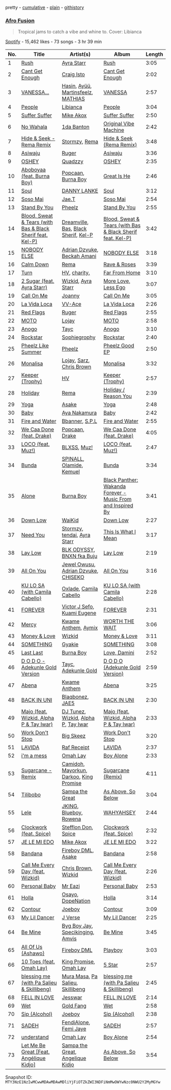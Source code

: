 pretty - [cumulative](/playlists/cumulative/37i9dQZF1DXdiuTkmMSmb9.md) - [plain](/playlists/plain/37i9dQZF1DXdiuTkmMSmb9) - [githistory](https://github.githistory.xyz/mackorone/spotify-playlist-archive/blob/main/playlists/plain/37i9dQZF1DXdiuTkmMSmb9)

### [Afro Fusion](https://open.spotify.com/playlist/37i9dQZF1DXdiuTkmMSmb9)

> Tropical jams to catch a vibe and whine to\. Cover: Libianca

[Spotify](https://open.spotify.com/user/spotify) - 15,462 likes - 73 songs - 3 hr 39 min

| No. | Title | Artist(s) | Album | Length |
|---|---|---|---|---|
| 1 | [Rush](https://open.spotify.com/track/1rrqJ9QkOBYJlsZgqqwxgB) | [Ayra Starr](https://open.spotify.com/artist/3ZpEKRjHaHANcpk10u6Ntq) | [Rush](https://open.spotify.com/album/6CvEsGBD3JdbDKpmJaXn2E) | 3:05 |
| 2 | [Cant Get Enough](https://open.spotify.com/track/0IehPwtATgB4Ibb2xDRIcE) | [Craig Isto](https://open.spotify.com/artist/6VpPEumiAuTa48CV90GzY9) | [Cant Get Enough](https://open.spotify.com/album/4fzRpSBTZ7HDroMgV5whBj) | 2:02 |
| 3 | [VANESSA...](https://open.spotify.com/track/4G73ZbqMSz2JlMzBjzgb4q) | [Hasin](https://open.spotify.com/artist/2s1fxat2D0HFYkx7aimn0z), [Ayüü](https://open.spotify.com/artist/3FsvslOG6CKAJF9TZ5N9f7), [Martinsfeelz](https://open.spotify.com/artist/6yDnSctLP418ktCtL1xmgS), [MATHIAS](https://open.spotify.com/artist/6HrDqo30wyToXuHV8IOdKK) | [VANESSA](https://open.spotify.com/album/5mybiXqO3IyP0YrO1c183k) | 2:57 |
| 4 | [People](https://open.spotify.com/track/26b3oVLrRUaaybJulow9kz) | [Libianca](https://open.spotify.com/artist/7kjSuFGKhLm8b5qXoMhRkJ) | [People](https://open.spotify.com/album/5Hmh6N8oisrcuZKa8EY5dn) | 3:04 |
| 5 | [Suffer Suffer](https://open.spotify.com/track/1FEwkFQFOxdJLngkH7Jgao) | [Mike Akox](https://open.spotify.com/artist/4sdJBwV7eUY5d1BDpPPrIp) | [Suffer Suffer](https://open.spotify.com/album/3ZmxhUBvoUgzHbDh4xfmDq) | 2:50 |
| 6 | [No Wahala](https://open.spotify.com/track/4vHy2IHzf3EabEa7oMpUZB) | [1da Banton](https://open.spotify.com/artist/6dlzQ6fiPna40trq1Ek6cb) | [Original Vibe Machine](https://open.spotify.com/album/4lPTjESEvOe5pvtLbralQ3) | 2:42 |
| 7 | [Hide & Seek \- Rema Remix](https://open.spotify.com/track/2Gphd3ei7Q9mE1C7N4NkXb) | [Stormzy](https://open.spotify.com/artist/2SrSdSvpminqmStGELCSNd), [Rema](https://open.spotify.com/artist/46pWGuE3dSwY3bMMXGBvVS) | [Hide & Seek \(Rema Remix\)](https://open.spotify.com/album/6qh0VG873WKoAklRgWoLqY) | 3:48 |
| 8 | [Asiwaju](https://open.spotify.com/track/7ErtOGQ9DwyQa3lwP77j4u) | [Ruger](https://open.spotify.com/artist/0a1SidMjD8D6EHvJph4n2H) | [Asiwaju](https://open.spotify.com/album/5xqEVPQeBA9GUnEFJhyCtt) | 3:36 |
| 9 | [OSHEY](https://open.spotify.com/track/1zRY2bVIDw73tMnkdKdQeL) | [Quadzzy](https://open.spotify.com/artist/29daVwOn1cciWR8Vu5WOLP) | [OSHEY](https://open.spotify.com/album/2uaFc5Zvs5T69cvf2C0GY1) | 2:35 |
| 10 | [Aboboyaa \(feat\. Burna Boy\)](https://open.spotify.com/track/2KEMHoK7Tz7rlTUalQXMUk) | [Popcaan](https://open.spotify.com/artist/62DmErcU7dqZbJaDqwsqzR), [Burna Boy](https://open.spotify.com/artist/3wcj11K77LjEY1PkEazffa) | [Great Is He](https://open.spotify.com/album/5DVnzAiFpPirUnh3QPv1ZR) | 2:46 |
| 11 | [Soul](https://open.spotify.com/track/3Wy8DaePONGVGPCaG5csPw) | [DANNY LANKE](https://open.spotify.com/artist/72jomA4QZXljUKTgZrnOSN) | [Soul](https://open.spotify.com/album/45XIrrx4YVFOFInLo7ZK9v) | 3:12 |
| 12 | [Soso Mai](https://open.spotify.com/track/39030A2PhWJtYg3PPKkNOG) | [Jae.T](https://open.spotify.com/artist/6Rx1JQuAXOs63XpMRw2x3P) | [Soso Mai](https://open.spotify.com/album/4nEIahbsw2ubuSBkYR87Vr) | 2:54 |
| 13 | [Stand By You](https://open.spotify.com/track/4uSn4uo2QYTJcENcvVri96) | [Pheelz](https://open.spotify.com/artist/5Jv1MsZBh0sqokFq7pU8Xg) | [Stand By You](https://open.spotify.com/album/4xyk3drYz00n2co5h3h2Kc) | 2:55 |
| 14 | [Blood, Sweat & Tears \(with Bas & Black Sherif feat\. Kel\-P\)](https://open.spotify.com/track/6G45nT1iMlP1HdJ0MCTuDU) | [Dreamville](https://open.spotify.com/artist/1iNqsUDUraNWrj00bqssQG), [Bas](https://open.spotify.com/artist/70gP6Ry4Uo0Yx6uzPIdaiJ), [Black Sherif](https://open.spotify.com/artist/2LiqbH7OhqP0yuaG8VL1wJ), [Kel\-P](https://open.spotify.com/artist/4j2hypl84JFGRz00du5JT8) | [Blood, Sweat & Tears \(with Bas & Black Sherif feat\. Kel\-P\)](https://open.spotify.com/album/5MoByp7KkxmWqP0qTICrTV) | 3:42 |
| 15 | [NOBODY ELSE](https://open.spotify.com/track/2bnNuJb9pvIJGbeXsJ8A8S) | [Adrian Dzvuke](https://open.spotify.com/artist/3fgolNSZnidBlbm5dFi4go), [Beckah Amani](https://open.spotify.com/artist/6AlUh97NNEBLo3OqYORyIi) | [NOBODY ELSE](https://open.spotify.com/album/6cRQwq6B93zOqb6zu6lfAw) | 3:18 |
| 16 | [Calm Down](https://open.spotify.com/track/3BnDvpeuGOj21Ir2aVEtQo) | [Rema](https://open.spotify.com/artist/46pWGuE3dSwY3bMMXGBvVS) | [Rave & Roses](https://open.spotify.com/album/0xrTH9uvOL1BoFAOR61zTG) | 3:39 |
| 17 | [Turn](https://open.spotify.com/track/7EDE52TAfQMXeCTPcyEebc) | [HV](https://open.spotify.com/artist/7pq9fvwuS8ckGBRFLLGCjb), [charity.](https://open.spotify.com/artist/110osr1HuZljxrUtbht31V) | [Far From Home](https://open.spotify.com/album/1Lzw6kb2o5WvxBE4C6bhpZ) | 3:10 |
| 18 | [2 Sugar \(feat\. Ayra Starr\)](https://open.spotify.com/track/1DA2ADZs6O28y2rmdmpekw) | [Wizkid](https://open.spotify.com/artist/3tVQdUvClmAT7URs9V3rsp), [Ayra Starr](https://open.spotify.com/artist/3ZpEKRjHaHANcpk10u6Ntq) | [More Love, Less Ego](https://open.spotify.com/album/73rKiFhHZatrwJL0B1F6hY) | 3:07 |
| 19 | [Call On Me](https://open.spotify.com/track/17CX4RtACoNNYfq7sk8QTf) | [Joanny](https://open.spotify.com/artist/7mNtIw5k6cbKytRLhPIye2) | [Call On Me](https://open.spotify.com/album/7pcYv7Nvls8lrZyCzVHHjq) | 3:05 |
| 20 | [La Vida Loca](https://open.spotify.com/track/4KVh7P5ovX38gjRZIY8nzd) | [VV\-Ace](https://open.spotify.com/artist/58oXnUjX5TvylYa3gGNxca) | [La Vida Loca](https://open.spotify.com/album/3W0ibdeYmMs462YZNCcUqt) | 2:26 |
| 21 | [Red Flags](https://open.spotify.com/track/3DfHEgzFDF893oP7lZTGbb) | [Ruger](https://open.spotify.com/artist/0a1SidMjD8D6EHvJph4n2H) | [Red Flags](https://open.spotify.com/album/2GcVQ3E89aRrJgdRoe3IVz) | 2:55 |
| 22 | [MOTO](https://open.spotify.com/track/1b83195i03SMUa1VWto8Z5) | [Lojay](https://open.spotify.com/artist/3ONGmday8YN8AkbsRk01iL) | [MOTO](https://open.spotify.com/album/3MXt0hRNSIulLZy7x1XpAg) | 2:58 |
| 23 | [Anogo](https://open.spotify.com/track/4TS6GJz8xn4suZRv3yHUnf) | [Tayc](https://open.spotify.com/artist/7gU9VyFRN3JWPJ5oHOil60) | [Anogo](https://open.spotify.com/album/09SRcm2Hxpmf2N9zRFouhT) | 3:10 |
| 24 | [Rockstar](https://open.spotify.com/track/6foox9Ac3UrBD6oJgWiZiL) | [Sophiegrophy](https://open.spotify.com/artist/4VbLknkcJMhSninTvMZbfE) | [Rockstar](https://open.spotify.com/album/1aBTjgHgBbLIjkLjFsIShE) | 2:40 |
| 25 | [Pheelz Like Summer](https://open.spotify.com/track/3zX0dMVPyLnut4t7WOPJ5Q) | [Pheelz](https://open.spotify.com/artist/5Jv1MsZBh0sqokFq7pU8Xg) | [Pheelz Good EP](https://open.spotify.com/album/1hQyAbUn202fiz5UPVqNnx) | 2:50 |
| 26 | [Monalisa](https://open.spotify.com/track/3baPniPXS0iEII8rDUJdYP) | [Lojay](https://open.spotify.com/artist/3ONGmday8YN8AkbsRk01iL), [Sarz](https://open.spotify.com/artist/408vMm7y1227ASq7GmWygZ), [Chris Brown](https://open.spotify.com/artist/7bXgB6jMjp9ATFy66eO08Z) | [Monalisa](https://open.spotify.com/album/6eGxth6Bbmudt9k7ybo5Ll) | 3:32 |
| 27 | [Keeper \(Trophy\)](https://open.spotify.com/track/2CMQxHtMvOYxMQB0jcIeKL) | [HV](https://open.spotify.com/artist/7pq9fvwuS8ckGBRFLLGCjb) | [Keeper \(Trophy\)](https://open.spotify.com/album/0ImiN6jgtMI7Gf1da1Vm1I) | 2:57 |
| 28 | [Holiday](https://open.spotify.com/track/0GfCR4T6WOErZOw1557ln7) | [Rema](https://open.spotify.com/artist/46pWGuE3dSwY3bMMXGBvVS) | [Holiday / Reason You](https://open.spotify.com/album/1NbIj94iC99QFhVA1nBuGX) | 2:39 |
| 29 | [Yoga](https://open.spotify.com/track/79xHOEYZKZEj6fPkmhQboa) | [Asake](https://open.spotify.com/artist/3a1tBryiczPAZpgoZN9Rzg) | [Yoga](https://open.spotify.com/album/63GoanBcE6J4MDIuSQi7jc) | 2:48 |
| 30 | [Baby](https://open.spotify.com/track/5uKJiHdlDBz53cM1qZd0yB) | [Aya Nakamura](https://open.spotify.com/artist/7IlRNXHjoOCgEAWN5qYksg) | [Baby](https://open.spotify.com/album/5IdztduZ9UaHxZm0xDyEyA) | 2:42 |
| 31 | [Fire and Water](https://open.spotify.com/track/3y5txnuMV6qTEU9owJnEje) | [Bbanner](https://open.spotify.com/artist/1LpLNp9LL2xCWOBPbxbQcG), [S.P.L](https://open.spotify.com/artist/3EzmUqD79Wn7ksLY6DPxjT) | [Fire and Water](https://open.spotify.com/album/5r0UCyB1w3akg1Yi435M2N) | 2:55 |
| 32 | [We Caa Done \(feat\. Drake\)](https://open.spotify.com/track/6rb3wFQ66EWR7DcPG0oEE1) | [Popcaan](https://open.spotify.com/artist/62DmErcU7dqZbJaDqwsqzR), [Drake](https://open.spotify.com/artist/3TVXtAsR1Inumwj472S9r4) | [We Caa Done \(feat\. Drake\)](https://open.spotify.com/album/4yJNcgX3otzDbMMyrdJBN5) | 4:05 |
| 33 | [LOCO \(feat\. Muz!\)](https://open.spotify.com/track/5FuBh6ztXw5qf5wwgjpjEF) | [BLXSS](https://open.spotify.com/artist/2MErAFVwib6BaoHZa3GvWb), [Muz!](https://open.spotify.com/artist/5SjkjKZ05dPl7gtZbBRQV4) | [LOCO \(feat\. Muz!\)](https://open.spotify.com/album/3B1HMKvqGX7rsjqK7aa2Ti) | 2:47 |
| 34 | [Bunda](https://open.spotify.com/track/2Sd6kW3eOWZBe86hIA8YNm) | [SPINALL](https://open.spotify.com/artist/2NtQA3PY9chI8l65ejZLTP), [Olamide](https://open.spotify.com/artist/4ovtyvs7j1jSmwhkBGHqSr), [Kemuel](https://open.spotify.com/artist/0ixmjHuzMTxPyps7w28tnH) | [Bunda](https://open.spotify.com/album/011rNBobpGt1eRJPtqeOlQ) | 3:34 |
| 35 | [Alone](https://open.spotify.com/track/0AoBY2Y3qs6dtGgOD6c91N) | [Burna Boy](https://open.spotify.com/artist/3wcj11K77LjEY1PkEazffa) | [Black Panther: Wakanda Forever \- Music From and Inspired By](https://open.spotify.com/album/06RK0wX4GqHcxBtHlVoGH5) | 3:41 |
| 36 | [Down Low](https://open.spotify.com/track/6zntYa0B4LorAP7FB4ySTG) | [WaiKid](https://open.spotify.com/artist/4Y4QHTHS8v9GNGEZ4Xh90Q) | [Down Low](https://open.spotify.com/album/3Du0nB1UH8uZyGhFUuWVuI) | 2:27 |
| 37 | [Need You](https://open.spotify.com/track/6p0u1dLtzN6F2N0pPhP2JC) | [Stormzy](https://open.spotify.com/artist/2SrSdSvpminqmStGELCSNd), [tendai](https://open.spotify.com/artist/6yOCvxzh2MCMZKVZHDdLL7), [Ayra Starr](https://open.spotify.com/artist/3ZpEKRjHaHANcpk10u6Ntq) | [This Is What I Mean](https://open.spotify.com/album/5feRs2ejrMcxuM5hcDDSBb) | 3:17 |
| 38 | [Lay Low](https://open.spotify.com/track/1QrRuByqSfCxYS0JdZMlIf) | [BLK ODYSSY](https://open.spotify.com/artist/062tCT8GVioC9EMiI9jeOV), [BNXN fka Buju](https://open.spotify.com/artist/3zaDigUwjHvjOkSn0NDf9x) | [Lay Low](https://open.spotify.com/album/1khrykFtUgs38Ba0QA0Lq4) | 2:19 |
| 39 | [All On You](https://open.spotify.com/track/0od05zTdlgE6mAD5IgEB8j) | [Jewel Owusu](https://open.spotify.com/artist/6juZJy9PxiYX2EhuxW4AzW), [Adrian Dzvuke](https://open.spotify.com/artist/3fgolNSZnidBlbm5dFi4go), [CHISEKO](https://open.spotify.com/artist/5Z7R9YTOZFv7zC9Ns1gPMS) | [All On You](https://open.spotify.com/album/3Tamstmr8T9AXj7RErEoV1) | 3:16 |
| 40 | [KU LO SA \(with Camila Cabello\)](https://open.spotify.com/track/0HihDC6qQ8MChAhjfW3gMU) | [Oxlade](https://open.spotify.com/artist/3WTrdbZU99dgTtt3ZkyamT), [Camila Cabello](https://open.spotify.com/artist/4nDoRrQiYLoBzwC5BhVJzF) | [KU LO SA \(with Camila Cabello\)](https://open.spotify.com/album/0Pkjt4TMwpQJRrskYaZIny) | 2:28 |
| 41 | [FOREVER](https://open.spotify.com/track/6S8Iul6DWPZ6VtjyESjxFx) | [Victor J Sefo](https://open.spotify.com/artist/2C1zgkYFPzuU7GBM66c1S9), [Kuami Eugene](https://open.spotify.com/artist/0GGKrcPOlBkmBzQDf2Ogkl) | [FOREVER](https://open.spotify.com/album/2tQp7yltog7HsOGuKlvMxE) | 2:31 |
| 42 | [Mercy](https://open.spotify.com/track/4NsFzoTE4XdXpnjETfQLMZ) | [Kwame Anthem](https://open.spotify.com/artist/43FZHTH6FsPw5jEXT9yJp9), [Aymix](https://open.spotify.com/artist/3KovTlzUIWFOB8yQ4xBILr) | [WORTH THE WAIT](https://open.spotify.com/album/64aXLGJFmgrjZuZIKGskJ2) | 3:06 |
| 43 | [Money & Love](https://open.spotify.com/track/3nIj7jkWVKKmmKPdhgrddu) | [Wizkid](https://open.spotify.com/artist/3tVQdUvClmAT7URs9V3rsp) | [Money & Love](https://open.spotify.com/album/1a936IexPb6wtpMlymctZz) | 3:11 |
| 44 | [SOMETHING](https://open.spotify.com/track/1s2FsIDYlX6nhQ6UXF4V2w) | [Gyakie](https://open.spotify.com/artist/1zO1FWFxxNUCqUuGATxZQZ) | [SOMETHING](https://open.spotify.com/album/3Qmuuv3vABDE0tTJ1vUO8D) | 3:08 |
| 45 | [Last Last](https://open.spotify.com/track/5YbPxJwPfrj7uswNwoF1pJ) | [Burna Boy](https://open.spotify.com/artist/3wcj11K77LjEY1PkEazffa) | [Love, Damini](https://open.spotify.com/album/6kgDkAupBVRSqbJPUaTJwQ) | 2:52 |
| 46 | [D O D O \- Adekunle Gold Version](https://open.spotify.com/track/5F9F0SxcAM9bCVyi00tL0W) | [Tayc](https://open.spotify.com/artist/7gU9VyFRN3JWPJ5oHOil60), [Adekunle Gold](https://open.spotify.com/artist/2IK173RXLiCSQ8fhDlAb3s) | [D O D O \(Adekunle Gold Version\)](https://open.spotify.com/album/49s1JEe2mCLJMAVtMplzJo) | 2:59 |
| 47 | [Abena](https://open.spotify.com/track/7zo5cuRZ2huGvHhfVrztr3) | [Kwame Anthem](https://open.spotify.com/artist/43FZHTH6FsPw5jEXT9yJp9) | [Abena](https://open.spotify.com/album/5hZpDWuDVdcVN8maH0WR8d) | 3:25 |
| 48 | [BACK IN UNI](https://open.spotify.com/track/1DjjSWom4la3p67sZcBWTN) | [Blaqbonez](https://open.spotify.com/artist/12kjvw4e3gLp6qVHO65n7W), [JAE5](https://open.spotify.com/artist/3NbqBIc16CNAe5nYSmHR3p) | [BACK IN UNI](https://open.spotify.com/album/3QvPbmCWd2dOOB0ZztZN5I) | 2:30 |
| 49 | [Majo \(feat\. Wizkid, Alpha P & Tay Iwar\)](https://open.spotify.com/track/0KLY7SCQuVA4Hk1nzk61p4) | [DJ Tunez](https://open.spotify.com/artist/64oW4P0vsDhlorOxZKQi6a), [Wizkid](https://open.spotify.com/artist/3tVQdUvClmAT7URs9V3rsp), [Alpha P](https://open.spotify.com/artist/3dUPwMGYAsymFv80wkqEKl), [Tay Iwar](https://open.spotify.com/artist/0iqznAW9pzZ7KOjx8aCMWo) | [Majo \(feat\. Wizkid, Alpha P & Tay Iwar\)](https://open.spotify.com/album/3Rz3SAnhOnXaf2llHOBDCo) | 2:33 |
| 50 | [Work Don't Stop](https://open.spotify.com/track/2oykIE78Z7BSDrq4VEsMy7) | [Big Skeez](https://open.spotify.com/artist/0N4XZEiYb7RIeIN0lsmVMu) | [Work Don't Stop](https://open.spotify.com/album/137773lEIYB4FGzzQ00xgp) | 3:20 |
| 51 | [LAVIDA](https://open.spotify.com/track/5i49kt8tpc85VbOHx3lz0T) | [Raf Receipt](https://open.spotify.com/artist/1VKRxxtnMP0EYuTmJ52m95) | [LAVIDA](https://open.spotify.com/album/6FUol8gRcthNNFKVVv9XBY) | 2:37 |
| 52 | [i'm a mess](https://open.spotify.com/track/65v99AWZyNz3aRmfrT2I7N) | [Omah Lay](https://open.spotify.com/artist/5yOvAmpIR7hVxiS6Ls5DPO) | [Boy Alone](https://open.spotify.com/album/5NLjxx8nRy9ooUmgpOvfem) | 2:33 |
| 53 | [Sugarcane \- Remix](https://open.spotify.com/track/3jWAkZ9nUbGzPDapyrAIw2) | [Camidoh](https://open.spotify.com/artist/6Z9Xe5mjocmPOhz2TLNrAi), [Mayorkun](https://open.spotify.com/artist/3DNCUaKdMZcMVJIS7yTskd), [Darkoo](https://open.spotify.com/artist/4QSTyDpxsKmv3UfavVUImR), [King Promise](https://open.spotify.com/artist/4tIKaxUmpXzshok2yCnwdf) | [Sugarcane \(Remix\)](https://open.spotify.com/album/6FFG2JGRrFJ00LS9DCIWwN) | 4:11 |
| 54 | [Tilibobo](https://open.spotify.com/track/688ZbrrM1f53tsF30nX67w) | [Sampa the Great](https://open.spotify.com/artist/7fw0E8WHdG3r9SuPBcGmWk) | [As Above, So Below](https://open.spotify.com/album/3QBYDADSp9ca7yNWL4hGzu) | 3:04 |
| 55 | [Lele](https://open.spotify.com/track/1I697suBHNxZ92r7RoqwK6) | [JKING](https://open.spotify.com/artist/305wwkdz2V7qZtTIvwPfMp), [Blueboy](https://open.spotify.com/artist/49tPWZ7vQeE7VscuIHqrn6), [Rowena](https://open.spotify.com/artist/47eKYwFgXbaQrFN2DUo485) | [WAHYAHSEY](https://open.spotify.com/album/4BZ1EKmrNVF316EYam3Pni) | 2:44 |
| 56 | [Clockwork \(feat\. Spice\)](https://open.spotify.com/track/4GgvXbDt6qKWCSI8Fw2cVs) | [Stefflon Don](https://open.spotify.com/artist/2ExGrw6XpbtUAJHTLtUXUD), [Spice](https://open.spotify.com/artist/0wEvWMQRqaXcgnrZv6KtyL) | [Clockwork \(feat\. Spice\)](https://open.spotify.com/album/3FyXlLA79Yv7cNJgMQDGM8) | 2:32 |
| 57 | [JE LE MI EDO](https://open.spotify.com/track/54wphs5eiAUUzQ7nfJGTk5) | [Mike Akox](https://open.spotify.com/artist/4sdJBwV7eUY5d1BDpPPrIp) | [JE LE MI EDO](https://open.spotify.com/album/1ftiuOqfEVrqDxbrGqbqzw) | 3:22 |
| 58 | [Bandana](https://open.spotify.com/track/5CTQCPv51aLWpwTbqo8mEL) | [Fireboy DML](https://open.spotify.com/artist/75VKfyoBlkmrJFDqo1o2VY), [Asake](https://open.spotify.com/artist/3a1tBryiczPAZpgoZN9Rzg) | [Bandana](https://open.spotify.com/album/18ykMJdXdkUldVNESaXDke) | 2:58 |
| 59 | [Call Me Every Day \(feat\. Wizkid\)](https://open.spotify.com/track/7vVs4XCsQyGn1Au3drvo9Z) | [Chris Brown](https://open.spotify.com/artist/7bXgB6jMjp9ATFy66eO08Z), [Wizkid](https://open.spotify.com/artist/3tVQdUvClmAT7URs9V3rsp) | [Call Me Every Day \(feat\. Wizkid\)](https://open.spotify.com/album/6FKhBgElPu5RBHlarPE1aO) | 2:26 |
| 60 | [Personal Baby](https://open.spotify.com/track/67bOItGZHSECTH9LffxpUm) | [Mr Eazi](https://open.spotify.com/artist/4TAoP0f9OuWZUesao43xUW) | [Personal Baby](https://open.spotify.com/album/61F8DGdLWIG1JP4bm1Rzwd) | 2:53 |
| 61 | [Holla](https://open.spotify.com/track/2ARamJKit1oRH4ZfAkf3eD) | [Osayo](https://open.spotify.com/artist/7mwr4uuaASWSKyCiWpHeM3), [DopeNation](https://open.spotify.com/artist/25vbw2Uw68Ny6ae7tekmky) | [Holla](https://open.spotify.com/album/2Hk8cgwWnyz8E4Ziw2MH8C) | 3:14 |
| 62 | [Contour](https://open.spotify.com/track/5OBtqiT5Zg1BqXPx4bBo6T) | [Joeboy](https://open.spotify.com/artist/1XavfPKBpNjkOfxHINlMHF) | [Contour](https://open.spotify.com/album/6KEXrw3lLGz9dFro9bwIri) | 3:09 |
| 63 | [My Lil Dancer](https://open.spotify.com/track/4eKr7ZffDd4SigyNaKCkr3) | [J Verse](https://open.spotify.com/artist/4HGo8l4MbcAYghnxg5kZmB) | [My Lil Dancer](https://open.spotify.com/album/2R92f2ua8bB6XZ81BoUZX0) | 2:25 |
| 64 | [Be Mine](https://open.spotify.com/track/3HJ7QmjAgQPrQMfLBcZSCV) | [Byg Boy Jay](https://open.spotify.com/artist/2NNRUiHQLFMOMSpFV320oa), [Specikinging](https://open.spotify.com/artist/4d2sq69ImlTGjVFsAwVwLd), [Amvis](https://open.spotify.com/artist/5Z8apqv6IO2IVBNDRTwgED) | [Be Mine](https://open.spotify.com/album/6TzSnNdrCirsilJc476YHs) | 3:45 |
| 65 | [All Of Us \(Ashawo\)](https://open.spotify.com/track/6459gZKddpOoPIH8PAcCwS) | [Fireboy DML](https://open.spotify.com/artist/75VKfyoBlkmrJFDqo1o2VY) | [Playboy](https://open.spotify.com/album/1pUJnA3OSbvVr5afqxNARZ) | 3:03 |
| 66 | [10 Toes \(feat\. Omah Lay\)](https://open.spotify.com/track/7JVUJLsVXysVpSWChbnz9I) | [King Promise](https://open.spotify.com/artist/4tIKaxUmpXzshok2yCnwdf), [Omah Lay](https://open.spotify.com/artist/5yOvAmpIR7hVxiS6Ls5DPO) | [5 Star](https://open.spotify.com/album/32Ls6JAwVZTbiRIyZ2H0lt) | 2:57 |
| 67 | [blessing me \(with Pa Salieu & Skillibeng\)](https://open.spotify.com/track/3wyfDf57MYVDeGW8qYIWsn) | [Mura Masa](https://open.spotify.com/artist/5Q81rlcTFh3k6DQJXPdsot), [Pa Salieu](https://open.spotify.com/artist/290nCNEce1y6rfoJiO2rK7), [Skillibeng](https://open.spotify.com/artist/5FkUhnHQ0KC63549LHHtst) | [blessing me \(with Pa Salieu & Skillibeng\)](https://open.spotify.com/album/4Z3TLFfO6xwXLgInns2gXI) | 2:45 |
| 68 | [FELL IN LOVE](https://open.spotify.com/track/1UpnuuaN0ZUEOiprBsHTJF) | [Jesswar](https://open.spotify.com/artist/0A3iezHvtPZ8HxHn4RMmtl) | [FELL IN LOVE](https://open.spotify.com/album/1VIEhfTTMa9qRuriE8Nvx2) | 2:14 |
| 69 | [Wet](https://open.spotify.com/track/4UYvRJDzEIKvyHRMA8LPNC) | [Gold Fang](https://open.spotify.com/artist/1e8lOc1h26CVBSGh3iiW7M) | [Wet](https://open.spotify.com/album/5ResSYzjEMB3SbKvC8XmxQ) | 2:58 |
| 70 | [Sip \(Alcohol\)](https://open.spotify.com/track/4tr4oHjFijp0EgISHYDIXe) | [Joeboy](https://open.spotify.com/artist/1XavfPKBpNjkOfxHINlMHF) | [Sip \(Alcohol\)](https://open.spotify.com/album/5Pvx6i7lDdbDMO79DE9FHR) | 2:38 |
| 71 | [SADEH](https://open.spotify.com/track/2ZoILnftCn6K3MVj1EhdpN) | [FendiAlone](https://open.spotify.com/artist/6SJTZ859a50PtoQ7C9wh8n), [Femi Jaye](https://open.spotify.com/artist/1sPoLDrEpjqiVca2lTWqVj) | [SADEH](https://open.spotify.com/album/7D3vGaepneZi0n8AP8HlN8) | 2:57 |
| 72 | [understand](https://open.spotify.com/track/6oOCGD2Sp9UTcDsuDz8Hdu) | [Omah Lay](https://open.spotify.com/artist/5yOvAmpIR7hVxiS6Ls5DPO) | [Boy Alone](https://open.spotify.com/album/5NLjxx8nRy9ooUmgpOvfem) | 2:54 |
| 73 | [Let Me Be Great \[Feat\. Angélique Kidjo\]](https://open.spotify.com/track/7sXjwoCydLIZlJ1WpIyh9J) | [Sampa the Great](https://open.spotify.com/artist/7fw0E8WHdG3r9SuPBcGmWk), [Angelique Kidjo](https://open.spotify.com/artist/51qUDJb5AtQX6jIL4VJx6M) | [As Above, So Below](https://open.spotify.com/album/3QBYDADSp9ca7yNWL4hGzu) | 3:54 |

Snapshot ID: `MTY3NzE1NzIwMCwwMDAwMDAwMDliYjFiOTZkZWI3NDFiNmMwOWYwNzc0NWU2Y2MyMGYw`
